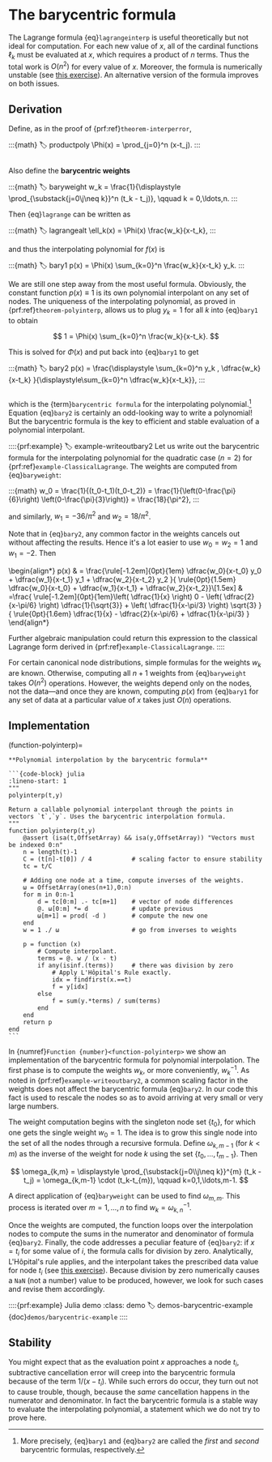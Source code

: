 # The barycentric formula

The Lagrange formula {eq}`lagrangeinterp` is useful theoretically but not ideal for computation. For each new value of $x$, all of the cardinal functions $\ell_k$ must be evaluated at $x$, which requires a product of $n$ terms. Thus the total work is $O(n^2)$ for every value of $x$. Moreover, the formula is numerically unstable (see [this exercise](problem-lagrange-instability)). An alternative version of the formula improves on both issues.

## Derivation

Define, as in the proof of {prf:ref}`theorem-interperror`,

:::{math}
  :label: productpoly
  \Phi(x) = \prod_{j=0}^n (x-t_j).
:::

```{index} barycentric weights
```
Also define the **barycentric weights**

:::{math}
  :label: baryweight
  w_k = \frac{1}{\displaystyle \prod_{\substack{j=0\\j\neq k}}^n (t_k - t_j)}, \qquad
  k = 0,\ldots,n.
:::

Then {eq}`lagrange` can be written as

:::{math}
  :label: lagrangealt
  \ell_k(x) = \Phi(x) \frac{w_k}{x-t_k},
:::

and thus the interpolating polynomial for $f(x)$ is

:::{math}
  :label: bary1
  p(x) = \Phi(x) \sum_{k=0}^n \frac{w_k}{x-t_k} y_k.
:::

We are still one step away from the most useful formula. Obviously, the constant function $p(x)\equiv 1$ is its own polynomial interpolant on any set of nodes. The uniqueness of the interpolating polynomial, as proved in {prf:ref}`theorem-polyinterp`, allows us to plug $y_k=1$ for all $k$ into {eq}`bary1` to obtain

$$
  1 = \Phi(x) \sum_{k=0}^n \frac{w_k}{x-t_k}.
$$

This is solved for $\Phi(x)$ and put back into {eq}`bary1` to get

:::{math}
  :label: bary2
  p(x) = \frac{\displaystyle \sum_{k=0}^n y_k \, \dfrac{w_k}{x-t_k}  }{\displaystyle\sum_{k=0}^n \dfrac{w_k}{x-t_k}},
:::

```{index} barycentric interpolation formula
```
which is the {term}`barycentric formula` for the interpolating polynomial.[^bary12] Equation {eq}`bary2` is certainly an odd-looking way to write a polynomial! But the barycentric formula is the key to efficient and stable evaluation of a polynomial interpolant.

[^bary12]: More precisely,  {eq}`bary1` and  {eq}`bary2` are called the *first* and *second* barycentric formulas, respectively.

::::{prf:example}
:label: example-writeoutbary2
Let us write out the barycentric formula for the interpolating polynomial for the quadratic case ($n=2$) for {prf:ref}`example-ClassicalLagrange`.  The weights are computed from {eq}`baryweight`:
  
:::{math}
  w_0 = \frac{1}{(t_0-t_1)(t_0-t_2)} = \frac{1}{\left(0-\frac{\pi}{6}\right)
\left(0-\frac{\pi}{3}\right)} = \frac{18}{\pi^2},
:::

and similarly, $w_1 = -36/\pi^2$ and $w_2=18/\pi^2$.

Note that in {eq}`bary2`, any common factor in the weights cancels out without affecting the results. Hence it's a lot easier to use $w_0=w_2=1$ and $w_1=-2$. Then

\begin{align*}
    p(x) & = \frac{\rule[-1.2em]{0pt}{1em} \dfrac{w_0}{x-t_0} y_0  + \dfrac{w_1}{x-t_1} y_1 + \dfrac{w_2}{x-t_2} y_2 }{ \rule{0pt}{1.5em} \dfrac{w_0}{x-t_0} + \dfrac{w_1}{x-t_1} + \dfrac{w_2}{x-t_2}}\\[1.5ex]
    & =\frac{ \rule[-1.2em]{0pt}{1em}\left( \dfrac{1}{x} \right) 0 -  \left( \dfrac{2}{x-\pi/6} \right) \dfrac{1}{\sqrt{3}} + \left( \dfrac{1}{x-\pi/3} \right) \sqrt{3} }{
        \rule{0pt}{1.6em} \dfrac{1}{x} - \dfrac{2}{x-\pi/6} + \dfrac{1}{x-\pi/3}  }
\end{align*}
  
Further algebraic manipulation could return this expression to the classical Lagrange form derived in {prf:ref}`example-ClassicalLagrange`.
::::

For certain canonical node distributions, simple formulas for the weights $w_k$ are known. Otherwise, computing all $n+1$ weights from {eq}`baryweight` takes $O(n^2)$ operations. However, the weights depend only on the nodes, not the data—and once they are known, computing $p(x)$ from {eq}`bary1` for any set of data at a particular value of $x$ takes just $O(n)$ operations.

## Implementation

(function-polyinterp)=
````{proof:function} polyinterp
**Polynomial interpolation by the barycentric formula**

```{code-block} julia
:lineno-start: 1
"""
polyinterp(t,y)

Return a callable polynomial interpolant through the points in
vectors `t`,`y`. Uses the barycentric interpolation formula.
"""
function polyinterp(t,y)
    @assert (isa(t,OffsetArray) && isa(y,OffsetArray)) "Vectors must be indexed 0:n"
    n = length(t)-1
    C = (t[n]-t[0]) / 4           # scaling factor to ensure stability
    tc = t/C
    
    # Adding one node at a time, compute inverses of the weights.
    ω = OffsetArray(ones(n+1),0:n)
    for m in 0:n-1
        d = tc[0:m] .- tc[m+1]    # vector of node differences
        @. ω[0:m] *= d            # update previous
        ω[m+1] = prod( -d )       # compute the new one
    end
    w = 1 ./ ω                    # go from inverses to weights

    p = function (x)
        # Compute interpolant.
        terms = @. w / (x - t)
        if any(isinf.(terms))     # there was division by zero
            # Apply L'Hôpital's Rule exactly.
            idx = findfirst(x.==t)
            f = y[idx]
        else
            f = sum(y.*terms) / sum(terms)
        end
    end
    return p
end
```
````

In {numref}`Function {number}<function-polyinterp>` we show an implementation of the barycentric formula for polynomial interpolation. The first phase is to compute the weights $w_k$, or more conveniently, $w_k^{-1}$. As noted in {prf:ref}`example-writeoutbary2`, a common scaling factor in the weights does not affect the barycentric formula {eq}`bary2`. In our code this fact is used to rescale the nodes so as to avoid arriving at very small or very large numbers.

The weight computation begins with the singleton node set $\{t_0\}$, for which one gets the single weight $w_0=1$. The idea is to grow this single node into the set of all the nodes through a recursive formula. Define $\omega_{k,m-1}$ (for $k< m$) as the inverse of the weight for node $k$ using the set $\{t_0,\ldots,t_{m-1}\}$. Then

$$
  \omega_{k,m} = \displaystyle \prod_{\substack{j=0\\j\neq k}}^{m} (t_k - t_j)
     = \omega_{k,m-1} \cdot (t_k-t_{m}), \qquad k=0,1,\ldots,m-1.
$$

A direct application of {eq}`baryweight` can be used to find $\omega_{m,m}$. This process is iterated over $m=1,\ldots,n$ to find $w_k=\omega_{k,n}^{-1}$.

Once the weights are computed, the function loops over the interpolation nodes to compute the sums in the numerator and denominator of formula {eq}`bary2`. Finally, the code addresses a peculiar feature of {eq}`bary2`: if $x=t_i$ for some value of $i$, the formula calls for division by zero.  Analytically, L'Hôpital's rule applies, and the interpolant takes the prescribed data value for node $t_i$ (see [this exercise](problem-comppoly-barylimit)). Because division by zero numerically causes a `NaN` (not a number) value to be produced, however, we look for such cases and revise them accordingly.

::::{prf:example} Julia demo
:class: demo
:label: demos-barycentric-example
{doc}`demos/barycentric-example`
::::

## Stability

You might expect that as the evaluation point $x$ approaches a node $t_i$, subtractive cancellation error will creep into the barycentric formula because of the term $1/(x-t_i)$. While such errors do occur, they turn out not to cause trouble, though, because the *same* cancellation happens in the numerator and denominator. In fact the barycentric formula is a stable way to evaluate the interpolating polynomial, a statement which we do not try to prove here.

<!-- 
\begin{exercises}
	\input{globalfuncapprox/exercises/Barycentric}
\end{exercises}
 -->
